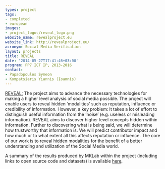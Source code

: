 ```yaml
---
types: project
tags:
- completed
- european
images:
- project_logos/reveal_logo.png
website_name: revealproject.eu
website_link: http://revealproject.eu/
acronym: Social Media Verification
layout: projects
title: REVEAL
date: '2014-05-27T17:41:46+03:00'
program: FP7 ICT IP, 2013-2016
contact: 
- Papadopoulos Symeon
- Kompatsiaris Yiannis (Ioannis)
---
```

<p><a href="http://revealproject.eu/">REVEAL:</a> The project aims to advance the necessary technologies for making a higher level analysis of social media possible. The project will enable users to reveal hidden ‘modalities’ such as reputation, influence or credibility of information. However, a key problem: It takes a lot of effort to distinguish useful information from the ‘noise’ (e.g. useless or misleading information). REVEAL aims to discover higher level concepts hidden within information. Further to discovering what is being said, we will determine how trustworthy that information is. We will predict contributor impact and how much or to what extent all this affects reputation or influence. The core of our work is to reveal hidden modalities for the benefit of a better understanding and utilization of the Social Media world.</p>
<p>A summary of the results produced by MKLab within the project (including links to open source code and datasets) is available <a href="http://mklab.iti.gr/content/mklab-showcases-outcomes-reveal-project">here</a>.</p>
